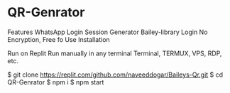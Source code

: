 # QR-Genrator

Features
WhatsApp Login
Session Generator
Bailey-library Login
No Encryption, Free fo Use
Installation


Run on Replit
Run manually in any terminal Terminal, TERMUX, VPS, RDP, etc.


$ git clone https://replit.com/github.com/naveeddogar/Baileys-Qr.git
$ cd QR-Genrator
$ npm i
$ npm start

